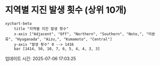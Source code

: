 # 지역별 지진 발생 횟수 (상위 10개)

```mermaid
xychart-beta
    title "지역별 지진 발생 횟수"
    x-axis ["Adjacent", "Off", "Northern", "Southern", "Noto,", "미분류", "Hyuganada", "Aizu,", "Kumamoto", "Central"]
    y-axis "발생 횟수" 0 --> 1416
    bar [1414, 50, 10, 7, 6, 5, 4, 4, 3, 3]
```

업데이트 시간: 2025-07-06 17:03:25
